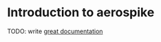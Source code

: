 # Introduction to aerospike

TODO: write [great documentation](http://jacobian.org/writing/what-to-write/)
